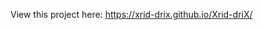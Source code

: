 View this project here: https://xrid-drix.github.io/Xrid-driX/

<!---
Xrid-driX/Xrid-driX is a ✨ special ✨ repository because its `README.md` (this file) appears on your GitHub profile.
You can click the Preview link to take a look at your changes.
--->
